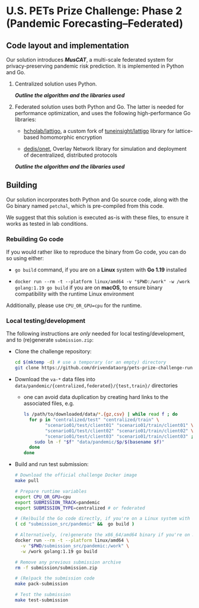 # U.S. PETs Prize Challenge: Phase 2 (Pandemic Forecasting–Federated)

## Code layout and implementation

Our solution introduces **_MusCAT_**, a multi-scale federated system
for privacy-preserving pandemic risk prediction. It is implemented in Python and Go.

1. Centralized solution uses Python.

   **_Outline the algorithm and the libraries used_**

2. Federated solution uses both Python and Go. The latter is needed for
   performance optimization, and uses the following high-performance Go libraries:

   - [hcholab/lattigo](https://github.com/hcholab/lattigo/tree/petschal), a custom fork of
     [tuneinsight/lattigo](https://github.com/tuneinsight/lattigo) library
     for lattice-based homomorphic encryption

   - [dedis/onet](https://github.com/dedis/onet), Overlay Network library
     for simulation and deployment of decentralized, distributed protocols

   **_Outline the algorithm and the libraries used_**

## Building

Our solution incorporates both Python and Go source code, along with the Go binary named `petchal`, which is pre-compiled from this code.

We suggest that this solution is executed as-is with these files, to ensure it works as tested in lab conditions.

### Rebuilding Go code

If you would rather like to reproduce the binary from Go code, you can do so using either:

- `go build` command, if you are on a **Linux** system with **Go 1.19** installed

- `docker run --rm -t --platform linux/amd64 -v "$PWD:/work" -w /work golang:1.19 go build`
  if you are on **macOS**, to ensure binary compatibility with the runtime Linux environment

Additionally, please use `CPU_OR_GPU=cpu` for the runtime.

### Local testing/development

The following instructions are _only_ needed for local testing/development,
and to (re)generate `submission.zip`:

- Clone the challenge repository:

  ```sh
  cd $(mktemp -d) # use a temporary (or an empty) directory
  git clone https://github.com/drivendataorg/pets-prize-challenge-runtime .
  ```

- Download the `va-*` data files into `data/pandemic/{centralized,federated}/{test,train}/` directories

  - one can avoid data duplication by creating hard links to the associated files, e.g.
    ```sh
    ls /path/to/downloaded/data/*.{gz,csv} | while read f ; do
      for p in "centralized/test" "centralized/train" \
            "scenario01/test/client01" "scenario01/train/client01" \
            "scenario01/test/client02" "scenario01/train/client02" \
            "scenario01/test/client03" "scenario01/train/client03" ; do
        sudo ln -f "$f" "data/pandemic/$p/$(basename $f)"
      done
    done
    ```

- Build and run test submission:

  ```sh
  # Download the official challenge Docker image
  make pull

  # Prepare runtime variables
  export CPU_OR_GPU=cpu
  export SUBMISSION_TRACK=pandemic
  export SUBMISSION_TYPE=centralized # or federated

  # (Re)build the Go code directly, if you're on a Linux system with Go 1.19 installed
  ( cd "submission_src/pandemic" &&  go build )

  # Alternatively, (re)generate the x86_64/amd64 binary if you're on macOS (with or without Apple Silicon)
  docker run --rm -t --platform linux/amd64 \
    -v "$PWD/submission_src/pandemic:/work" \
    -w /work golang:1.19 go build

  # Remove any previous submission archive
  rm -f submission/submission.zip

  # (Re)pack the submission code
  make pack-submission

  # Test the submission
  make test-submission
  ```
